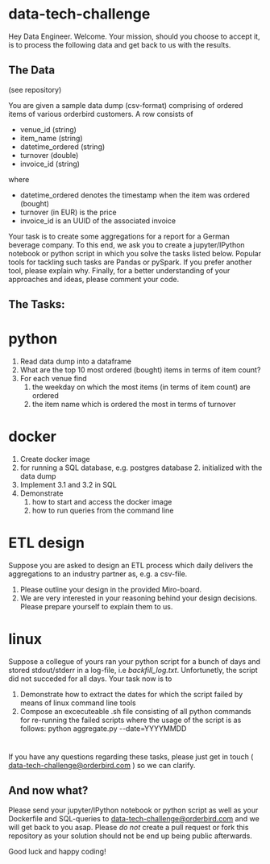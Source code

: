 # data-tech-challenge
Hey Data Engineer. Welcome. Your mission, should you choose to accept it, is to process the following data and get back to us with the results.

## The Data

(see repository)

You are given a sample data dump (csv-format) comprising of ordered items of various orderbird customers. A row consists of 
* venue_id (string)
* item_name (string)
* datetime_ordered (string)
* turnover (double)
* invoice_id (string)

where 
* datetime_ordered denotes the timestamp when the item was ordered (bought)
* turnover (in EUR) is the price  
* invoice_id is an UUID of the associated invoice
  
Your task is to create some aggregations for a report for a German beverage company.
To this end, we ask you to create a jupyter/IPython notebook or python script in which you solve the tasks listed below. Popular tools for tackling such tasks are Pandas or pySpark. If you prefer another tool, please explain why. Finally, for a better understanding of your approaches and ideas, please comment your code.

## The Tasks:
# python 
1. Read data dump into a dataframe
2. What are the top 10 most ordered (bought) items in terms of item count?    
3. For each venue find
   1. the weekday on which the most items (in terms of item count) are ordered
   2. the item name which is ordered the most in terms of turnover
    
# docker 
1. Create docker image 
  1. for running a SQL database, e.g. postgres database
	2. initialized with the data dump 
2. Implement 3.1 and 3.2 in SQL
3. Demonstrate 
	1. how to start and access the docker image
	2. how to run queries from the command line 
  
# ETL design
Suppose you are asked to design an ETL process which daily delivers the aggregations to an industry partner as, e.g. a csv-file.
1. Please outline your design in the provided Miro-board.
2. We are very interested in your reasoning behind your design decisions. Please prepare yourself to explain them to us. 

# linux
Suppose a collegue of yours ran your python script for a bunch of days and stored stdout/stderr in a log-file, i.e *backfill_log.txt*. Unfortunetly, the script did not succeded for all days. Your task now is to
1. Demonstrate how to extract the dates for which the script failed by means of linux command line tools 
2. Compose an excecuteable .sh file consisting of all python commands for re-running the failed scripts where the usage of the script is as follows:
	python aggregate.py --date=YYYYMMDD

#
If you have any questions regarding these tasks, please just get in touch ( data-tech-challenge@orderbird.com ) so we can clarify.


## And now what?
Please send your jupyter/IPython notebook or python script as well as your Dockerfile and SQL-queries to data-tech-challenge@orderbird.com and we will get back to you asap. 
Please *do not* create a pull request or fork this repository as your solution should not be end up being public afterwards.

Good luck and happy coding!


